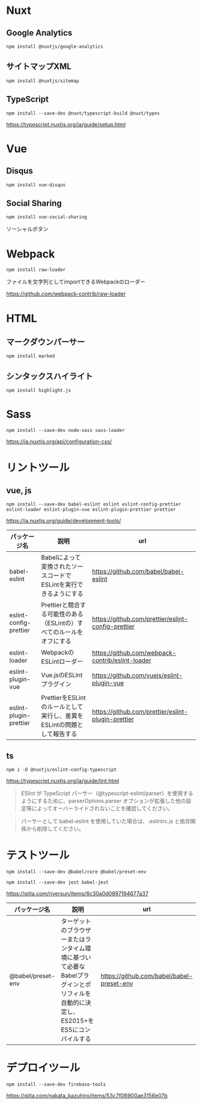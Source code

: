 # Nuxt

## Google Analytics

```
npm install @nuxtjs/google-analytics
```

## サイトマップXML

```
npm install @nuxtjs/sitemap
```

## TypeScript

```
npm install --save-dev @nuxt/typescript-build @nuxt/types
```

https://typescript.nuxtjs.org/ja/guide/setup.html

# Vue

## Disqus

```
npm install vue-disqus
```

## Social Sharing

```
npm install vue-social-sharing
```

ソーシャルボタン

# Webpack

```
npm install raw-loader
```

ファイルを文字列としてimportできるWebpackのローダー

https://github.com/webpack-contrib/raw-loader

# HTML

## マークダウンパーサー

```
npm install marked
```

## シンタックスハイライト

```
npm install highlight.js
```

# Sass

```
npm install --save-dev node-sass sass-loader
```

https://ja.nuxtjs.org/api/configuration-css/

# リントツール

## vue, js

```
npm install --save-dev babel-eslint eslint eslint-config-prettier eslint-loader eslint-plugin-vue eslint-plugin-prettier prettier
```

https://ja.nuxtjs.org/guide/development-tools/

|パッケージ名|説明|url|
|---|---|---|
|babel-eslint|Babelによって変換されたソースコードでESLintを実行できるようにする|https://github.com/babel/babel-eslint|
|eslint-config-prettier|Prettierと競合する可能性のある（ESLintの）すべてのルールをオフにする|https://github.com/prettier/eslint-config-prettier|
|eslint-loader|WebpackのESLintローダー|https://github.com/webpack-contrib/eslint-loader|
|eslint-plugin-vue|Vue.jsのESLintプラグイン|https://github.com/vuejs/eslint-plugin-vue|
|eslint-plugin-prettier|PrettierをESLintのルールとして実行し、差異をESLintの問題として報告する|https://github.com/prettier/eslint-plugin-prettier|

## ts

```
npm i -D @nuxtjs/eslint-config-typescript
```

https://typescript.nuxtjs.org/ja/guide/lint.html

> ESlint が TypeScript パーサー（@typescript-eslint/parser）を使用するようにするために、parserOptions.parser オプションが拡張した他の設定等によってオーバーライドされないことを確認してください。

> パーサーとして babel-eslint を使用していた場合は、.eslintrc.js と依存関係から削除してください。

# テストツール

```
npm install --save-dev @babel/core @babel/preset-env
```

```
npm install --save-dev jest babel-jest
```

https://qiita.com/riversun/items/6c30a0d0897194677a37

|パッケージ名|説明|url|
|---|---|---|
|@babel/preset-env|ターゲットのブラウザーまたはランタイム環境に基づいて必要なBabelプラグインとポリフィルを自動的に決定し、ES2015+をES5にコンパイルする|https://github.com/babel/babel-preset-env|

# デプロイツール

```
npm install --save-dev firebase-tools
```

https://qiita.com/nakata_kazuhiro/items/53c7f06900ae3156e07b
